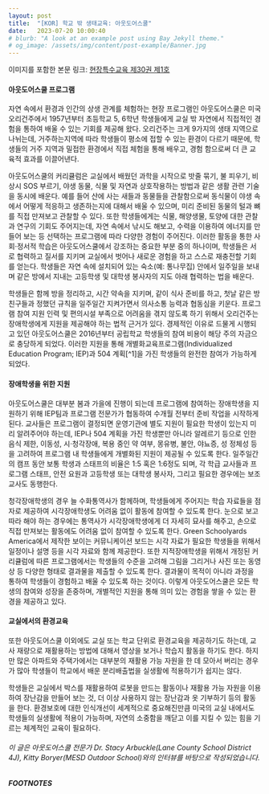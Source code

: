 ```yaml
---
layout: post
title:  "[KOR] 학교 밖 생태교육: 아웃도어스쿨"
date:   2023-07-20 10:00:40
# blurb: "A look at an example post using Bay Jekyll theme."
# og_image: /assets/img/content/post-example/Banner.jpg
---
```


이미지를 포함한 본문 링크: <a href="https://www.nise.go.kr/field/page/vol128/sub_2_12.html ">현장특수교육 제30권 제1호</a>

#### 아웃도어스쿨 프로그램

<p>자연 속에서 환경과 인간의 상생 관계를 체험하는 현장 프로그램인 아웃도어스쿨은 미국 오리건주에서 1957년부터 초등학교 5, 6학년 학생들에게 교실 밖 자연에서 직접적인 경험을 통하여 배울 수 있는 기회를 제공해 왔다. 오리건주는 크게 9가지의 생태 지역으로 나뉘는데, 거주하는지역에 따라 학생들이 평소에 접할 수 있는 환경이 다르기 때문에, 학생들의 거주 지역과 밀접한 환경에서 직접 체험을 통해 배우고, 경험 함으로써 더 큰 교육적 효과를 이끌어낸다.</p>

<p>아웃도어스쿨의 커리큘럼은 교실에서 배웠던 과학을 시작으로 밧줄 묶기, 불 피우기, 비상시 SOS 부르기, 야생 동물, 식물 및 자연과 상호작용하는 방법과 같은 생활 관련 기술을 동시에 배운다. 예를 들어 산에 사는 새들과 동물들을 관찰함으로써 동식물이 야생 속에서 어떻게 적응하고 생존하는지에 대해서 배울 수 있으며, 미리 준비된 동물의 털과 뼈를 직접 만져보고 관찰할 수 있다. 또한 학생들에게는 식물, 해양생물, 토양에 대한 관찰과 연구의 기회도 주어지는데, 자연 속에서 낚시도 해보고, 수력을 이용하여 에너지를 만들어 보는 등 선택하는 프로그램에 따라 다양한 경험이 주어진다. 이러한 활동을 통한 사회·정서적 학습은 아웃도어스쿨에서 강조하는 중요한 부분 중의 하나이며, 학생들은 서로 협력하고 질서를 지키며 교실에서 벗어나 새로운 경험을 하고 스스로 재충전할 기회를 얻는다. 학생들은 자연 속에 설치되어 있는 숙소(예: 통나무집) 안에서 일주일을 보내며 같은 방에서 지내는 고등학생 및 대학생 봉사자의 지도 아래 협력하는 법을 배운다.</p>

<p>학생들은 함께 방을 정리하고, 시간 약속을 지키며, 같이 식사 준비를 하고, 첫날 같은 방 친구들과 정했던 규칙을 일주일간 지켜가면서 의사소통 능력과 협동심을 키운다. 프로그램 참여 지원 인력 및 편의시설 부족으로 어려움을 겪지 않도록 하기 위해서 오리건주는 장애학생에게 지원을 제공해야 하는 법적 근거가 있다. 경제적인 이유로 드물게 시행되고 있던 아웃도어스쿨은 2016년부터 공립학교 학생들의 참여 비용이 해당 주의 자금으로 충당하게 되었다. 이러한 지원을 통해 개별화교육프로그램(Individualized Education Program; IEP)과 504 계획[^1]을 가진 학생들의 완전한 참여가 가능하게 되었다.</p>


#### 장애학생을 위한 지원

<p>아웃도어스쿨은 대부분 봄과 가을에 진행이 되는데 프로그램에 참여하는 장애학생을 지원하기 위해 IEP팀과 프로그램 전문가가 협동하여 수개월 전부터 준비 작업을 시작하게 된다. 교사들은 프로그램이 결정되면 운영기관에 별도 지원이 필요한 학생이 있는지 미리 알려주어야 하는데, IEP나 504 계획을 가진 학생뿐만 아니라 알레르기 등으로 인한 음식 제한, 이동성, 시·청각장애, 복용 중인 약 여부, 몽유병, 불안, 야뇨증, 성 정체성 등을 고려하여 프로그램 내 학생들에게 개별화된 지원이 제공될 수 있도록 한다. 일주일간의 캠프 동안 보통 학생과 스태프의 비율은 1:5 혹은 1:6정도 되며, 각 학급 교사들과 프로그램 스태프, 안전 요원과 고등학생 또는 대학생 봉사자, 그리고 필요한 경우에는 보조교사도 동행한다.</p>

<p>청각장애학생의 경우 늘 수화통역사가 함께하며, 학생들에게 주어지는 학습 자료들을 점자로 제공하여 시각장애학생도 어려움 없이 활동에 참여할 수 있도록 한다. 눈으로 보고 따라 해야 하는 경우에는 통역사가 시각장애학생에게 더 자세히 묘사를 해주고, 손으로 직접 만져보는 활동에도 어려움 없이 참여할 수 있도록 한다. Green Schoolyards America에서 제작한 보이는 커뮤니케이션 보드는 시각 자료가 필요한 학생들을 위해서 일정이나 설명 등을 시각 자료와 함께 제공한다. 또한 지적장애학생을 위해서 개정된 커리큘럼에 따른 프로그램에서는 학생들의 수준을 고려해 그림을 그리거나 사진 또는 동영상 등 다양한 형태로 결과물을 제출할 수 있도록 한다. 결과물이 목적이 아니라 과정을 통하여 학생들이 경험하고 배울 수 있도록 하는 것이다. 이렇게 아웃도어스쿨은 모든 학생의 참여와 성장을 존중하며, 개별적인 지원을 통해 의미 있는 경험을 쌓을 수 있는 환경을 제공하고 있다.</p>

#### 교실에서의 환경교육

<p>또한 아웃도어스쿨 이외에도 교실 또는 학교 단위로 환경교육을 제공하기도 하는데, 교사 재량으로 재활용하는 방법에 대해서 영상을 보거나 학습지 활동을 하기도 한다. 하지만 많은 아파트와 주택가에서는 대부분의 재활용 가능 자원을 한 데 모아서 버리는 경우가 많아 학생들이 학교에서 배운 분리배출법을 실생활에 적용하기가 쉽지는 않다.</p>

<p>학생들은 교실에서 박스를 재활용하여 로봇을 만드는 활동이나 재활용 가능 자원을 이용하여 장난감을 만들어 보는 것, 더 이상 사용하지 않는 장난감과 옷 기부하기 등의 활동을 한다. 환경보호에 대한 인식개선이 세계적으로 중요해진만큼 미국의 교실 내에서도 학생들의 실생활에 적용이 가능하며, 자연의 소중함을 깨닫고 이를 지킬 수 있는 힘을 기르는 체계적인 교육이 필요하다.</p>

###### 이 글은 아웃도어스쿨 전문가 Dr. Stacy Arbuckle(Lane County School District 4J), Kitty Boryer(MESD Outdoor School)와의 인터뷰를 바탕으로 작성되었습니다.

##### FOOTNOTES

[^1]: 504 계획: 1973년 재활법 504 조항에 의거하여, 신체 또는 정서적 장애가 있지만 특수교육대상 자격에는 해당되지 않는 학생들이 학교에서 여전히 지원이 필요할 경우 편의를 제공하는 프로그램

